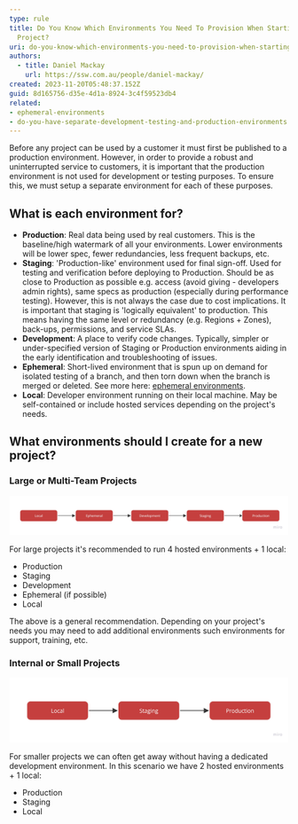 ```yaml
---
type: rule
title: Do You Know Which Environments You Need To Provision When Starting A New
  Project?
uri: do-you-know-which-environments-you-need-to-provision-when-starting-a-new-project
authors:
  - title: Daniel Mackay
    url: https://ssw.com.au/people/daniel-mackay/
created: 2023-11-20T05:48:37.152Z
guid: 8d165756-d35e-4d1a-8924-3c4f59523db4
related:
- ephemeral-environments
- do-you-have-separate-development-testing-and-production-environments
---
```

Before any project can be used by a customer it must first be published to a production environment.  However, in order to provide a robust and uninterrupted service to customers, it is important that the production environment is not used for development or testing purposes.  To ensure this, we must setup a separate environment for each of these purposes.

## What is each environment for?

* **Production**: Real data being used by real customers. This is the baseline/high watermark of all your environments. Lower environments will be lower spec, fewer redundancies, less frequent backups, etc. 
* **Staging**: 'Production-like' environment used for final sign-off. Used for testing and verification before deploying to Production. Should be as close to Production as possible e.g. access (avoid giving - developers admin rights), same specs as production (especially during performance testing). However, this is not always the case due to cost implications.  It is important that staging is 'logically equivalent' to production.  This means having the same level or redundancy (e.g. Regions + Zones), back-ups, permissions, and service SLAs.
* **Development**: A place to verify code changes. Typically, simpler or under-specified version of Staging or Production environments aiding in the early identification and troubleshooting of issues.
* **Ephemeral**: Short-lived environment that is spun up on demand for isolated testing of a branch, and then torn down when the branch is merged or deleted. See more here: [ephemeral environments](https://www.ssw.com.au/rules/ephemeral-environments).
* **Local**: Developer environment running on their local machine. May be self-contained or include hosted services depending on the project's needs.

## What environments should I create for a new project?

### Large or Multi-Team Projects

![Large or Multi-Team Projects Diagram](complex-environments.jpg "Large or Multi-Team Projects")

For large projects it's recommended to run 4 hosted environments + 1 local:

* Production
* Staging
* Development
* Ephemeral (if possible)
* Local

The above is a general recommendation.  Depending on your project's needs you may need to add additional environments such environments for support, training, etc.

### Internal or Small Projects

![Internal or Small Projects Diagram](simple-environments.jpg "Internal or Small Projects")

For smaller projects we can often get away without having a dedicated development environment. In this scenario we have 2 hosted environments + 1 local:

* Production
* Staging
* Local

